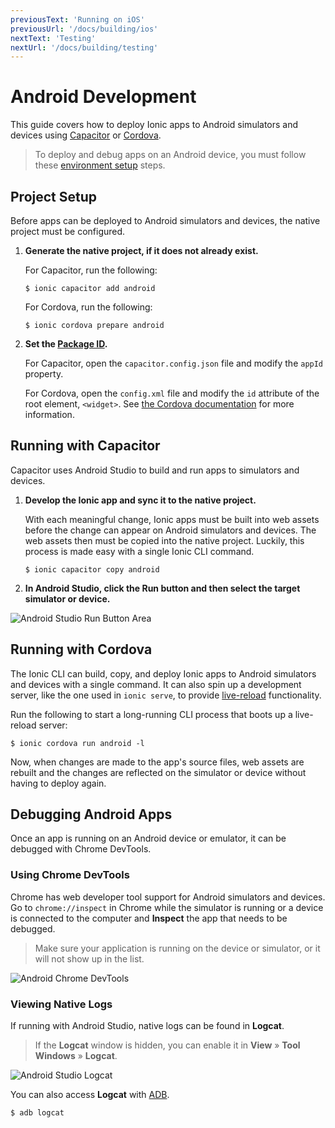 ```yaml
---
previousText: 'Running on iOS'
previousUrl: '/docs/building/ios'
nextText: 'Testing'
nextUrl: '/docs/building/testing'
---
```


# Android Development

This guide covers how to deploy Ionic apps to Android simulators and devices using [Capacitor](/docs/faq/glossary#capacitor) or [Cordova](/docs/faq/glossary#cordova).

> To deploy and debug apps on an Android device, you must follow these [environment setup](/docs/installation/android) steps.

## Project Setup

Before apps can be deployed to Android simulators and devices, the native project must be configured.

1. **Generate the native project, if it does not already exist.**
    
    For Capacitor, run the following:

    ```shell
    $ ionic capacitor add android
    ```

     For Cordova, run the following:
    

    ```shell
    $ ionic cordova prepare android
    ```

2. **Set the [Package ID](/docs/faq/glossary#package-id).**
    
    For Capacitor, open the `capacitor.config.json` file and modify the `appId` property.
    
    For Cordova, open the `config.xml` file and modify the `id` attribute of the root element, `<widget>`. See [the Cordova documentation](https://cordova.apache.org/docs/en/latest/config_ref/#widget) for more information.

## Running with Capacitor

Capacitor uses Android Studio to build and run apps to simulators and devices.

1. **Develop the Ionic app and sync it to the native project.**
    
    With each meaningful change, Ionic apps must be built into web assets before the change can appear on Android simulators and devices. The web assets then must be copied into the native project. Luckily, this process is made easy with a single Ionic CLI command.

    ```shell
    $ ionic capacitor copy android
    ```

2. **In Android Studio, click the Run button and then select the target simulator or device.**

![Android Studio Run Button Area](/docs/assets/img/running/android-studio-run-button-area.png)

## Running with Cordova

The Ionic CLI can build, copy, and deploy Ionic apps to Android simulators and devices with a single command. It can also spin up a development server, like the one used in `ionic serve`, to provide [live-reload](/docs/faq/glossary#livereload) functionality.

Run the following to start a long-running CLI process that boots up a live-reload server:

```shell
$ ionic cordova run android -l
```

Now, when changes are made to the app's source files, web assets are rebuilt and the changes are reflected on the simulator or device without having to deploy again.

## Debugging Android Apps

Once an app is running on an Android device or emulator, it can be debugged with Chrome DevTools.

### Using Chrome DevTools

Chrome has web developer tool support for Android simulators and devices. Go to `chrome://inspect` in Chrome while the simulator is running or a device is connected to the computer and **Inspect** the app that needs to be debugged.

> Make sure your application is running on the device or simulator, or it will not show up in the list.

![Android Chrome DevTools](/docs/assets/img/running/android-chrome-devtools.png)

### Viewing Native Logs

If running with Android Studio, native logs can be found in **Logcat**.

> If the **Logcat** window is hidden, you can enable it in **View** &raquo; **Tool Windows** &raquo; **Logcat**.

![Android Studio Logcat](/docs/assets/img/running/android-studio-logcat.png)

You can also access **Logcat** with [ADB](https://developer.android.com/studio/command-line/adb).

```shell
$ adb logcat
```